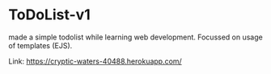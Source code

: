 # ToDoList-v1
made a simple todolist while learning web development. Focussed on usage of templates (EJS).

Link: https://cryptic-waters-40488.herokuapp.com/
